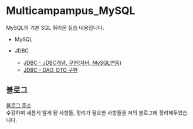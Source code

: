 # Multicampampus_MySQL

MySQL의 기본 SQL 쿼리문 실습 내용입니다.

* MySQL

* JDBC
  + [JDBC - JDBC개념, 구현(자바, MySQL연동)](https://structuring.tistory.com/158?category=987699)
  + [JDBC - DAO, DTO 구현](https://structuring.tistory.com/159?category=987699)

## 블로그
[블로그 주소](https://structuring.tistory.com/category/%EA%B5%90%EC%9C%A1%2C%20%ED%95%99%EC%8A%B5/%EB%A9%80%ED%8B%B0%EC%BA%A0%ED%8D%BC%EC%8A%A4_%ED%92%80%20%EC%8A%A4%ED%83%9D) <br>
수강하며 새롭게 알게 된 사항들, 정리가 필요한 사항들을 저의 블로그에 정리해두었습니다.
